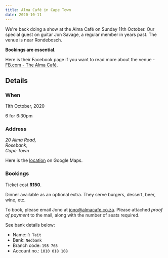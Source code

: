 ```yaml
---
title: Alma Café in Cape Town
date: 2020-10-11
---
```


We're back doing a show at the Alma Café on Sunday 11th October. Our special guest on guitar Jon Savage, a regular member in years past. The venue is near Rondebosch.

**Bookings are essential**.

Here is their Facebook page if you want to read more about the venue - [FB.com - The Alma Café](https://www.facebook.com/The-Alma-Cafe-159089414146612/).


## Details

### When

11th October, 2020

6 for 6:30pm

### Address

<i>
20 Alma Road,<br>
Rosebank,<br>
Cape Town<br>
</i>

Here is the [location](https://www.google.com/maps/place/The+Alma+Cafe/@-33.9540168,18.4723549,17z/data=!3m1!4b1!4m5!3m4!1s0x1dcc5d2084d6f911:0x8ae02023d44f2101!8m2!3d-33.9540213!4d18.4745436) on Google Maps.

### Bookings

Ticket cost **R150**.

Dinner available as an optional extra. They serve burgers, dessert, beer, wine, etc.

To book, please email Jono at <jono@almacafe.co.za>. Please attached _proof of payment_ to the mail, along with the number of seats required.

See bank details below:

- Name: `R Tait`
- Bank: `Nedbank`
- Branch code: `198 765`
- Account no.: `1010 018 108`
